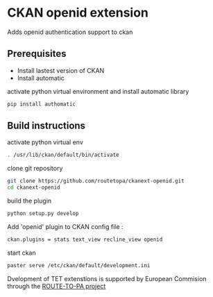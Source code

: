 # CKAN openid extension 

Adds openid authentication support to ckan 

## Prerequisites

* Install lastest version of CKAN 
* Install automatic 

activate python virtual environment and install automatic library
```sh
pip install authomatic
```

## Build instructions 

activate python virtual env 

```sh
. /usr/lib/ckan/default/bin/activate
```

clone git repository

```sh
git clone https://github.com/routetopa/ckanext-openid.git
cd ckanext-openid
```

build the plugin

```sh
python setup.py develop
```

Add 'openid' plugin to CKAN config file :
```sh
ckan.plugins = stats text_view recline_view openid
```

start ckan
```sh
paster serve /etc/ckan/default/development.ini
```


Dvelopment of TET extenstions is supported by European Commision through the [ROUTE-TO-PA project](http://routetopa.eu/)
